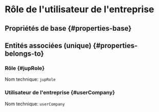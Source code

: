# Rôle de l'utilisateur de l'entreprise
<!--- THIS FILE IS GENERATED PLEASE DO NOT EDIT IT DIRECTLY --->



## Propriétés de base {#properties-base} ##



## Entités associées (unique) {#properties-belongs-to} ##

### Rôle {#jupRole}



Nom technique: ```jupRole```

### Utilisateur de l'entreprise {#userCompany}



Nom technique: ```userCompany```





